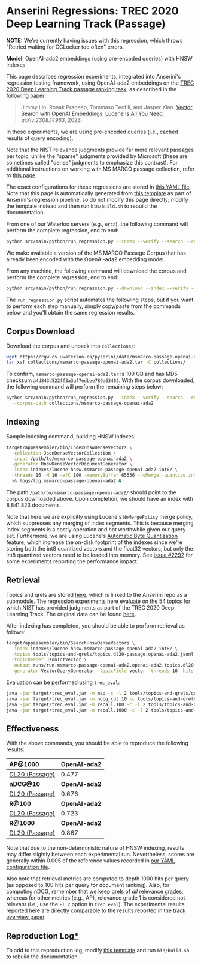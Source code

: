# Anserini Regressions: TREC 2020 Deep Learning Track (Passage)

**NOTE:** We're currently having issues with this regression, which throws "Retried waiting for GCLocker too often" errors.

**Model**: OpenAI-ada2 embeddings (using pre-encoded queries) with HNSW indexes

This page describes regression experiments, integrated into Anserini's regression testing framework, using OpenAI-ada2 embeddings on the [TREC 2020 Deep Learning Track passage ranking task](https://trec.nist.gov/data/deep2019.html), as described in the following paper:

> Jimmy Lin, Ronak Pradeep, Tommaso Teofili, and Jasper Xian. [Vector Search with OpenAI Embeddings: Lucene Is All You Need.](https://arxiv.org/abs/2308.14963) _arXiv:2308.14963_, 2023.

In these experiments, we are using pre-encoded queries (i.e., cached results of query encoding).

Note that the NIST relevance judgments provide far more relevant passages per topic, unlike the "sparse" judgments provided by Microsoft (these are sometimes called "dense" judgments to emphasize this contrast).
For additional instructions on working with MS MARCO passage collection, refer to [this page](experiments-msmarco-passage.md).

The exact configurations for these regressions are stored in [this YAML file](../../src/main/resources/regression/dl20-passage-openai-ada2-int8.yaml).
Note that this page is automatically generated from [this template](../../src/main/resources/docgen/templates/dl20-passage-openai-ada2-int8.template) as part of Anserini's regression pipeline, so do not modify this page directly; modify the template instead and then run `bin/build.sh` to rebuild the documentation.

From one of our Waterloo servers (e.g., `orca`), the following command will perform the complete regression, end to end:

```bash
python src/main/python/run_regression.py --index --verify --search --regression dl20-passage-openai-ada2-int8
```

We make available a version of the MS MARCO Passage Corpus that has already been encoded with the OpenAI-ada2 embedding model.

From any machine, the following command will download the corpus and perform the complete regression, end to end:

```bash
python src/main/python/run_regression.py --download --index --verify --search --regression dl20-passage-openai-ada2-int8
```

The `run_regression.py` script automates the following steps, but if you want to perform each step manually, simply copy/paste from the commands below and you'll obtain the same regression results.

## Corpus Download

Download the corpus and unpack into `collections/`:

```bash
wget https://rgw.cs.uwaterloo.ca/pyserini/data/msmarco-passage-openai-ada2.tar -P collections/
tar xvf collections/msmarco-passage-openai-ada2.tar -C collections/
```

To confirm, `msmarco-passage-openai-ada2.tar` is 109 GB and has MD5 checksum `a4d843d522ff3a3af7edbee789a63402`.
With the corpus downloaded, the following command will perform the remaining steps below:

```bash
python src/main/python/run_regression.py --index --verify --search --regression dl20-passage-openai-ada2-int8 \
  --corpus-path collections/msmarco-passage-openai-ada2
```

## Indexing

Sample indexing command, building HNSW indexes:

```bash
target/appassembler/bin/IndexHnswDenseVectors \
  -collection JsonDenseVectorCollection \
  -input /path/to/msmarco-passage-openai-ada2 \
  -generator HnswDenseVectorDocumentGenerator \
  -index indexes/lucene-hnsw.msmarco-passage-openai-ada2-int8/ \
  -threads 16 -M 16 -efC 100 -memoryBuffer 65536 -noMerge -quantize.int8 \
  >& logs/log.msmarco-passage-openai-ada2 &
```

The path `/path/to/msmarco-passage-openai-ada2/` should point to the corpus downloaded above.
Upon completion, we should have an index with 8,841,823 documents.

Note that here we are explicitly using Lucene's `NoMergePolicy` merge policy, which suppresses any merging of index segments.
This is because merging index segments is a costly operation and not worthwhile given our query set.
Furthermore, we are using Lucene's [Automatic Byte Quantization](https://www.elastic.co/search-labs/blog/articles/scalar-quantization-in-lucene) feature, which increase the on-disk footprint of the indexes since we're storing both the int8 quantized vectors and the float32 vectors, but only the int8 quantized vectors need to be loaded into memory.
See [issue #2292](https://github.com/castorini/anserini/issues/2292) for some experiments reporting the performance impact.

## Retrieval

Topics and qrels are stored [here](https://github.com/castorini/anserini-tools/tree/master/topics-and-qrels), which is linked to the Anserini repo as a submodule.
The regression experiments here evaluate on the 54 topics for which NIST has provided judgments as part of the TREC 2020 Deep Learning Track.
The original data can be found [here](https://trec.nist.gov/data/deep2020.html).

After indexing has completed, you should be able to perform retrieval as follows:

```bash
target/appassembler/bin/SearchHnswDenseVectors \
  -index indexes/lucene-hnsw.msmarco-passage-openai-ada2-int8/ \
  -topics tools/topics-and-qrels/topics.dl20-passage.openai-ada2.jsonl.gz \
  -topicReader JsonIntVector \
  -output runs/run.msmarco-passage-openai-ada2.openai-ada2.topics.dl20-passage.openai-ada2.jsonl.txt \
  -generator VectorQueryGenerator -topicField vector -threads 16 -hits 1000 -efSearch 1000 &
```

Evaluation can be performed using `trec_eval`:

```bash
java -jar target/trec_eval.jar -m map -c -l 2 tools/topics-and-qrels/qrels.dl20-passage.txt runs/run.msmarco-passage-openai-ada2.openai-ada2.topics.dl20-passage.openai-ada2.jsonl.txt
java -jar target/trec_eval.jar -m ndcg_cut.10 -c tools/topics-and-qrels/qrels.dl20-passage.txt runs/run.msmarco-passage-openai-ada2.openai-ada2.topics.dl20-passage.openai-ada2.jsonl.txt
java -jar target/trec_eval.jar -m recall.100 -c -l 2 tools/topics-and-qrels/qrels.dl20-passage.txt runs/run.msmarco-passage-openai-ada2.openai-ada2.topics.dl20-passage.openai-ada2.jsonl.txt
java -jar target/trec_eval.jar -m recall.1000 -c -l 2 tools/topics-and-qrels/qrels.dl20-passage.txt runs/run.msmarco-passage-openai-ada2.openai-ada2.topics.dl20-passage.openai-ada2.jsonl.txt
```

## Effectiveness

With the above commands, you should be able to reproduce the following results:

| **AP@1000**                                                                                                  | **OpenAI-ada2**|
|:-------------------------------------------------------------------------------------------------------------|-----------|
| [DL20 (Passage)](https://trec.nist.gov/data/deep2020.html)                                                   | 0.477     |
| **nDCG@10**                                                                                                  | **OpenAI-ada2**|
| [DL20 (Passage)](https://trec.nist.gov/data/deep2020.html)                                                   | 0.676     |
| **R@100**                                                                                                    | **OpenAI-ada2**|
| [DL20 (Passage)](https://trec.nist.gov/data/deep2020.html)                                                   | 0.723     |
| **R@1000**                                                                                                   | **OpenAI-ada2**|
| [DL20 (Passage)](https://trec.nist.gov/data/deep2020.html)                                                   | 0.867     |

Note that due to the non-deterministic nature of HNSW indexing, results may differ slightly between each experimental run.
Nevertheless, scores are generally within 0.005 of the reference values recorded in [our YAML configuration file](../../src/main/resources/regression/dl20-passage-openai-ada2-int8.yaml).

Also note that retrieval metrics are computed to depth 1000 hits per query (as opposed to 100 hits per query for document ranking).
Also, for computing nDCG, remember that we keep qrels of _all_ relevance grades, whereas for other metrics (e.g., AP), relevance grade 1 is considered not relevant (i.e., use the `-l 2` option in `trec_eval`).
The experimental results reported here are directly comparable to the results reported in the [track overview paper](https://arxiv.org/abs/2003.07820).

## Reproduction Log[*](reproducibility.md)

To add to this reproduction log, modify [this template](../../src/main/resources/docgen/templates/dl20-passage-openai-ada2-int8.template) and run `bin/build.sh` to rebuild the documentation.
